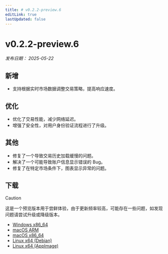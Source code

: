 ```yaml
---
title: # v0.2.2-preview.6
editLink: true
lastUpdated: false
---
```


# v0.2.2-preview.6  <Badge type="warning" text="preview" />

_发布日期： 2025-05-22_

## 新增

- 支持根据实时市场数据调整交易策略，提高响应速度。

## 优化

- 优化了交易性能，减少网络延迟。
- 增强了安全性，对用户身份验证流程进行了升级。

## 其他

- 修复了一个导致交易历史加载缓慢的问题。
- 解决了一个可能导致账户信息显示错误的 Bug。
- 修复了在特定市场条件下，图表显示异常的问题。

## 下载


> [!CAUTION]
> 这是一个预览版本用于尝鲜体验，由于更新频率较高，可能存在一些问题，如发现问题请尝试升级或降级版本。


- [Windows x86_64](https://assets.lbkrs.com/github/release/longbridge-desktop/preview/longbridge-v0.2.2-preview.6-windows-x86_64.exe)
- [macOS ARM](https://assets.lbkrs.com/github/release/longbridge-desktop/preview/longbridge-v0.2.2-preview.6-macos-aarch64.dmg)
- [macOS x86_64](https://assets.lbkrs.com/github/release/longbridge-desktop/preview/longbridge-v0.2.2-preview.6-macos-x86_64.dmg)
- [Linux x64 (Debian)](https://assets.lbkrs.com/github/release/longbridge-desktop/preview/longbridge-v0.2.2-preview.6-linux-x86_64.deb)
- [Linux x64 (AppImage)](https://assets.lbkrs.com/github/release/longbridge-desktop/preview/longbridge-v0.2.2-preview.6-linux-x86_64.AppImage)